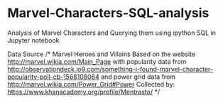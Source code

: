 # Marvel-Characters-SQL-analysis
Analysis of Marvel Characters and Querying them using ipython SQL in Jupyter notebook

Data Source
/* Marvel Heroes and Villains
 Based on the website http://marvel.wikia.com/Main_Page
 with popularity data from http://observationdeck.io9.com/something-i-found-marvel-character-popularity-poll-cb-1568108064 
 and power grid data from http://marvel.wikia.com/Power_Grid#Power
 Collected by: https://www.khanacademy.org/profile/Mentrasto/
 */
